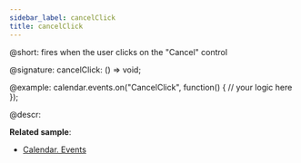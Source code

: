 ```yaml
---
sidebar_label: cancelClick
title: cancelClick
---          
```


@short: fires when the user clicks on the "Cancel" control

@signature: cancelClick: () => void;

@example:
calendar.events.on("CancelClick", function() {
    // your logic here
});



@descr:

**Related sample**:
- [Calendar. Events](https://snippet.dhtmlx.com/7kj7fiek)

